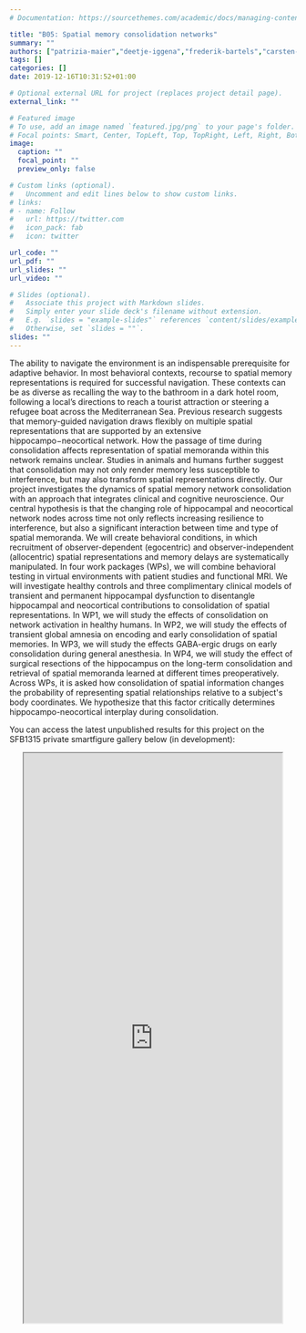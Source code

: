 ```yaml
---
# Documentation: https://sourcethemes.com/academic/docs/managing-content/

title: "B05: Spatial memory consolidation networks"
summary: ""
authors: ["patrizia-maier","deetje-iggena","frederik-bartels","carsten-finke","christoph-ploner"]
tags: []
categories: []
date: 2019-12-16T10:31:52+01:00

# Optional external URL for project (replaces project detail page).
external_link: ""

# Featured image
# To use, add an image named `featured.jpg/png` to your page's folder.
# Focal points: Smart, Center, TopLeft, Top, TopRight, Left, Right, BottomLeft, Bottom, BottomRight.
image:
  caption: ""
  focal_point: ""
  preview_only: false

# Custom links (optional).
#   Uncomment and edit lines below to show custom links.
# links:
# - name: Follow
#   url: https://twitter.com
#   icon_pack: fab
#   icon: twitter

url_code: ""
url_pdf: ""
url_slides: ""
url_video: ""

# Slides (optional).
#   Associate this project with Markdown slides.
#   Simply enter your slide deck's filename without extension.
#   E.g. `slides = "example-slides"` references `content/slides/example-slides.md`.
#   Otherwise, set `slides = ""`.
slides: ""
---
```

<DIV class="article-container" markdown="1">
<DIV class="article-style" markdown="1">
  
The ability to navigate the environment is an indispensable prerequisite for adaptive behavior. In most behavioral contexts, recourse to spatial memory representations is required for successful navigation. These contexts can be as diverse as recalling the way to the bathroom in a dark hotel room, following a local’s directions to reach a tourist attraction or steering a refugee boat across the Mediterranean Sea. Previous research suggests that memory-guided navigation draws flexibly on multiple spatial representations that are supported by an extensive hippocampo−neocortical network. How the passage of time during consolidation affects representation of spatial memoranda within this network remains unclear. Studies in animals and humans further suggest that consolidation may not only render memory less susceptible to interference, but may also transform spatial representations directly. Our project investigates the dynamics of spatial memory network consolidation with an approach that integrates clinical and cognitive neuroscience. Our central hypothesis is that the changing role of hippocampal and neocortical network nodes across time not only reflects increasing resilience to interference, but also a significant interaction between time and type of spatial memoranda. We will create behavioral conditions, in which recruitment of observer-dependent (egocentric) and observer-independent (allocentric) spatial representations and memory delays are systematically manipulated. In four work packages (WPs), we will combine behavioral testing in virtual environments with patient studies and functional MRI. We will investigate healthy controls and three complimentary clinical models of transient and permanent hippocampal dysfunction to disentangle hippocampal and neocortical contributions to consolidation of spatial representations. In WP1, we will study the effects of consolidation on network activation in healthy humans. In WP2, we will study the effects of transient global amnesia on encoding and early consolidation of spatial memories. In WP3, we will study the effects GABA-ergic drugs on early consolidation during general anesthesia. In WP4, we will study the effect of surgical resections of the hippocampus on the long-term consolidation and retrieval of spatial memoranda learned at different times preoperatively. Across WPs, it is asked how consolidation of spatial information changes the probability of representing spatial relationships relative to a subject's body coordinates. We hypothesize that this factor critically determines hippocampo-neocortical interplay during consolidation.

You can access the latest unpublished results for this project on the SFB1315 private smartfigure gallery below (in development): 
</DIV>
</DIV>

<center>
<iframe src ="https://sdash.sourcedata.io/dashboard" height=1000px width=90% ></iframe>
</center>
